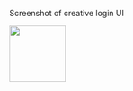 Screenshot of creative login UI

<img src="https://github.com/aliappdevelop/login_ui/assets/152611678/5c55f5cf-ea29-495e-be5b-7ebe29b275c0" widht="100" height="100">

